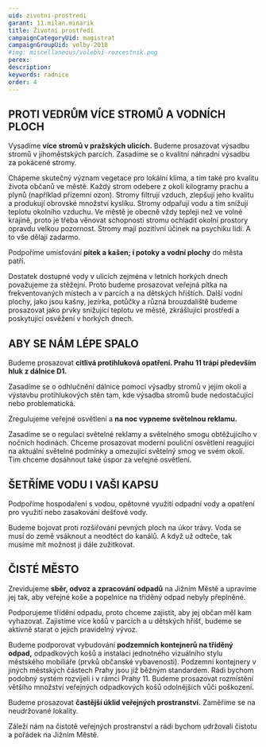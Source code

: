 ```yaml
---
uid: zivotni-prostredi
garant: 11.milan.minarik
title: Životní prostředí
campaignCategoryUid: magistrat
campaignGroupUid: volby-2018
#img: miscellaneous/volebni-rozcestnik.png
perex: 
description: 
keywords: radnice
order: 4
---
```


## PROTI VEDRŮM VÍCE STROMŮ A VODNÍCH PLOCH
 
Vysadíme **více stromů v pražských ulicích.** Budeme prosazovat výsadbu stromů v jihoměstských parcích. Zasadíme se o kvalitní náhradní výsadbu za pokácené stromy.

Chápeme skutečný význam vegetace pro lokální klima, a tím také pro kvalitu života občanů ve městě. Každý strom odebere z okolí kilogramy prachu a plynů (například přízemní ozon). Stromy filtrují vzduch, zlepšují jeho kvalitu a produkují obrovské množství kyslíku. Stromy odpařují vodu a tím snižují teplotu okolního vzduchu. Ve městě je obecně vždy tepleji než ve volné krajině, proto je třeba věnovat schopnosti stromu ochladit okolní prostory opravdu velkou pozornost. Stromy mají pozitivní účinek na psychiku lidí. A to vše dělají zadarmo.
 
Podpoříme umísťování **pítek a kašen; i potoky a vodní plochy** ​do města patří.

Dostatek dostupné vody v ulicích zejména v letních horkých dnech považujeme za stěžejní. Proto budeme prosazovat veřejná pítka na frekventovaných místech a v parcích a na dětských hřištích. Další vodní plochy, jako jsou kašny, jezírka, potůčky a různá brouzdaliště budeme prosazovat jako prvky snižující teplotu ve městě, zkrášlující prostředí a poskytující osvěžení v horkých dnech.
 
## ABY SE NÁM LÉPE SPALO
 
Budeme prosazovat **citlivá protihluková opatření. Prahu 11 trápí především hluk z dálnice D1.**

Zasadíme se o odhlučnění dálnice pomocí výsadby stromů v jejím okolí a výstavbu protihlukových stěn tam, kde výsadba stromů bude nedostačující nebo problematická.
 
Zregulujeme veřejné osvětlení a **na noc vypneme světelnou reklamu.**

Zasadíme se o regulaci světelné reklamy a světelného smogu obtěžujícího v nočních hodinách. Chceme prosazovat moderní pouliční osvětlení reagující na aktuální světelné podmínky a omezující světelný smog ve svém okolí. Tím chceme dosáhnout také úspor za veřejné osvětlení.
 
## ŠETŘÍME VODU I VAŠI KAPSU
 
Podpoříme hospodaření s vodou​, opětovné využití odpadní vody a opatření pro využití nebo zasakování dešťové vody.

Budeme bojovat proti rozšiřování pevných ploch na úkor trávy. Voda se musí do země vsáknout a neodtéct do kanálů. A když už odteče, tak musíme mít možnost ji dále zužitkovat.
 
## ČISTÉ MĚSTO
 
Zrevidujeme **sběr, odvoz a zpracování odpadů** na Jižním Městě a upravíme jej tak, aby veřejné koše a popelnice na tříděný odpad nebyly přeplněné.

Podporujeme třídění odpadu, proto chceme zajistit, aby jej občan měl kam vyhazovat. Zajistíme více košů v parcích a u dětských hřišť, budeme se aktivně starat o jejich pravidelný vývoz.

Budeme podporovat vybudování **podzemních kontejnerů na tříděný odpad,** odpadkových košů a instalaci jednotného vizuálního stylu městského mobiliáře (prvků občanské vybavenosti).
Podzemní kontejnery v jiných městských částech Prahy jsou již běžným standardem. Rádi bychom podobný systém rozvíjeli i v rámci Prahy 11. Budeme prosazovat rozmístění většího množství veřejných odpadkových košů odolnějších vůči poškození.

Budeme prosazovat **častější úklid veřejných prostranství.** Zaměříme se na neudržované lokality.

Záleží nám na čistotě veřejných prostranství a rádi bychom udržovali čistotu a pořádek na Jižním Městě.

